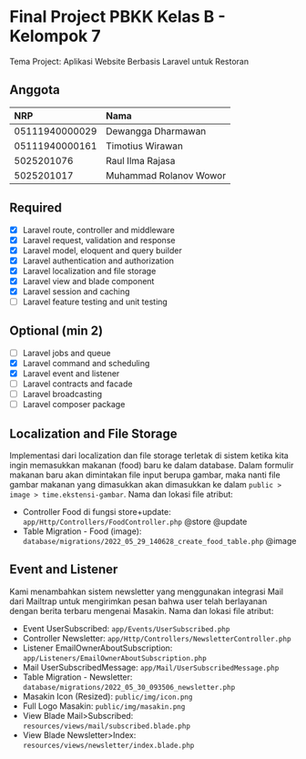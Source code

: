 # Final Project PBKK Kelas B - Kelompok 7

Tema Project: Aplikasi Website Berbasis Laravel untuk Restoran

## Anggota

| NRP            | Nama                   |
| :------------- | :--------------------- |
| 05111940000029 | Dewangga Dharmawan     |
| 05111940000161 | Timotius Wirawan       |
| 5025201076     | Raul Ilma Rajasa       |
| 5025201017     | Muhammad Rolanov Wowor |

## Required

-   [x] Laravel route, controller and middleware
-   [x] Laravel request, validation and response
-   [x] Laravel model, eloquent and query builder
-   [x] Laravel authentication and authorization
-   [x] Laravel localization and file storage
-   [x] Laravel view and blade component
-   [x] Laravel session and caching
-   [ ] Laravel feature testing and unit testing

## Optional (min 2)

-   [ ] Laravel jobs and queue
-   [x] Laravel command and scheduling
-   [x] Laravel event and listener
-   [ ] Laravel contracts and facade
-   [ ] Laravel broadcasting
-   [ ] Laravel composer package

## Localization and File Storage

Implementasi dari localization dan file storage terletak di sistem ketika kita ingin memasukkan makanan (food) baru ke dalam database. Dalam formulir makanan baru akan dimintakan file input berupa gambar, maka nanti file gambar makanan yang dimasukkan akan dimasukkan ke dalam `public > image > time.ekstensi-gambar`.
Nama dan lokasi file atribut:

-   Controller Food di fungsi store+update: `app/Http/Controllers/FoodController.php` @store @update
-   Table Migration - Food (image): `database/migrations/2022_05_29_140628_create_food_table.php` @image

## Event and Listener

Kami menambahkan sistem newsletter yang menggunakan integrasi Mail dari Mailtrap untuk mengirimkan pesan bahwa user telah berlayanan dengan berita terbaru mengenai Masakin.
Nama dan lokasi file atribut:

-   Event UserSubscribed: `app/Events/UserSubscribed.php`
-   Controller Newsletter: `app/Http/Controllers/NewsletterController.php`
-   Listener EmailOwnerAboutSubscription: `app/Listeners/EmailOwnerAboutSubscription.php`
-   Mail UserSubscribedMessage: `app/Mail/UserSubscribedMessage.php`
-   Table Migration - Newsletter: `database/migrations/2022_05_30_093506_newsletter.php`
-   Masakin Icon (Resized): `public/img/icon.png`
-   Full Logo Masakin: `public/img/masakin.png`
-   View Blade Mail>Subscribed: `resources/views/mail/subscribed.blade.php`
-   View Blade Newsletter>Index: `resources/views/newsletter/index.blade.php`
